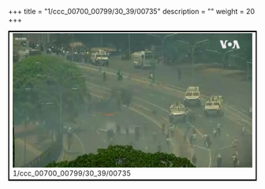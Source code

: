 +++
title = "1/ccc_00700_00799/30_39/00735"
description = ""
weight = 20
+++

<table style="border:2px solid black;max-width:800px;max-height:800px;" 
><tr><td>
<img class="center-fit-jpg"
src="/jpg_/aaa_20190430_NxaOmWaI8sI_00734.jpg">
1/ccc_00700_00799/30_39/00735
</img></td></tr></table>
